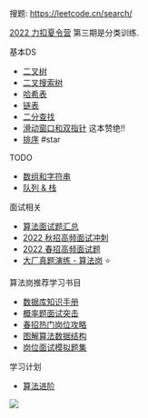 

搜题: <https://leetcode.cn/search/>

[2022 力扣夏令营](https://leetcode.cn/topic/2022-li-kou-xia-ling-ying/discuss/latest/) 第三期是分类训练.

基本DS

- [二叉树](https://leetcode.cn/leetbook/read/data-structure-binary-tree/) 
- [二叉搜索树](https://leetcode.cn/leetbook/detail/introduction-to-data-structure-binary-search-tree/)
- [哈希表](https://leetcode.cn/leetbook/detail/hash-table/)
- [链表](https://leetcode.cn/leetbook/detail/linked-list/)
- [二分查找](https://leetcode.cn/leetbook/detail/binary-search/)
- [滑动窗口和双指针](https://leetcode.cn/leetbook/detail/sliding-window-and-two-pointers/) 这本赞绝!!
- [排序](https://leetcode.cn/leetbook/detail/sort-algorithms/) #star

TODO

- [数组和字符串](https://leetcode.cn/leetbook/detail/array-and-string/)
- [队列 & 栈](https://leetcode.cn/leetbook/detail/queue-stack/)

面试相关

- [算法面试题汇总](https://leetcode.cn/leetbook/detail/top-interview-questions/)
- [2022 秋招高频面试冲刺](https://leetcode.cn/leetbook/detail/2022-qiu-zhao-gao-pin-mian-shi-ti/)
- [2022 春招高频面试题](https://leetcode.cn/leetbook/detail/2022-spring-recruitment/)
- [大厂真题演练 - 算法岗](https://leetcode.cn/leetbook/detail/da-han-suan-fa-gang-ti-mu-he-ji-shang/) ⭐️

算法岗推荐学习书目

- [数据库知识手册](https://leetcode.cn/leetbook/detail/database-handbook/?from=from_parent_mindnote)
- [概率题面试突击](https://leetcode.cn/leetbook/detail/probability-problems/?from=from_parent_mindnote)
- [春招热门岗位攻略](https://leetcode.cn/leetbook/detail/chun-zhao-re-men-gang-wei-gong-lue/)
- [图解算法数据结构](https://leetcode.cn/leetbook/detail/illustration-of-algorithm/)
- [岗位面试模拟题集](https://leetcode.cn/leetbook/detail/gang-wei-mian-shi-mo-ni-ti-ji/)

学习计划

- [算法进阶](https://leetcode.cn/study-plan/algorithms/?progress=gbkkv8t)

![](media/leetbook/2022-10-12-17-22-08.png)
